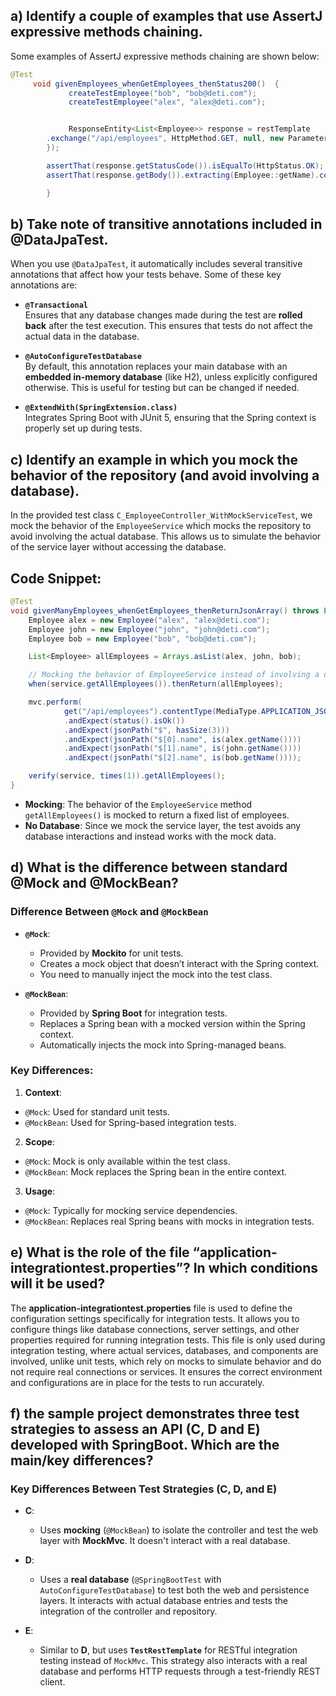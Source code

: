 
## a) Identify a couple of examples that use AssertJ expressive methods chaining.

Some examples of AssertJ expressive methods chaining are shown below:

```java
@Test
     void givenEmployees_whenGetEmployees_thenStatus200()  {
             createTestEmployee("bob", "bob@deti.com");
             createTestEmployee("alex", "alex@deti.com");


             ResponseEntity<List<Employee>> response = restTemplate
        .exchange("/api/employees", HttpMethod.GET, null, new ParameterizedTypeReference<List<Employee>>() {
        });

        assertThat(response.getStatusCode()).isEqualTo(HttpStatus.OK);
        assertThat(response.getBody()).extracting(Employee::getName).containsExactly("bob", "alex");

        }
```


## b) Take note of transitive annotations included in @DataJpaTest.


When you use `@DataJpaTest`, it automatically includes several transitive annotations that affect how your tests behave. Some of these key annotations are:

- **`@Transactional`**  
  Ensures that any database changes made during the test are **rolled back** after the test execution. This ensures that tests do not affect the actual data in the database.

- **`@AutoConfigureTestDatabase`**  
  By default, this annotation replaces your main database with an **embedded in-memory database** (like H2), unless explicitly configured otherwise. This is useful for testing but can be changed if needed.

- **`@ExtendWith(SpringExtension.class)`**  
  Integrates Spring Boot with JUnit 5, ensuring that the Spring context is properly set up during tests.


## c) Identify an example in which you mock the behavior of the repository (and avoid involving a database).

In the provided test class `C_EmployeeController_WithMockServiceTest`, we mock the behavior of the `EmployeeService` which mocks the repository to avoid involving the actual database. This allows us to simulate the behavior of the service layer without accessing the database.

## Code Snippet:

```java
@Test
void givenManyEmployees_whenGetEmployees_thenReturnJsonArray() throws Exception {
    Employee alex = new Employee("alex", "alex@deti.com");
    Employee john = new Employee("john", "john@deti.com");
    Employee bob = new Employee("bob", "bob@deti.com");

    List<Employee> allEmployees = Arrays.asList(alex, john, bob);

    // Mocking the behavior of EmployeeService instead of involving a database
    when(service.getAllEmployees()).thenReturn(allEmployees);

    mvc.perform(
            get("/api/employees").contentType(MediaType.APPLICATION_JSON))
            .andExpect(status().isOk())
            .andExpect(jsonPath("$", hasSize(3)))
            .andExpect(jsonPath("$[0].name", is(alex.getName())))
            .andExpect(jsonPath("$[1].name", is(john.getName())))
            .andExpect(jsonPath("$[2].name", is(bob.getName())));

    verify(service, times(1)).getAllEmployees();
}
```

- **Mocking**: The behavior of the `EmployeeService` method `getAllEmployees()` is mocked to return a fixed list of employees.
- **No Database**: Since we mock the service layer, the test avoids any database interactions and instead works with the mock data.


## d) What is the difference between standard @Mock and @MockBean?
### Difference Between `@Mock` and `@MockBean`

- **`@Mock`**:
  - Provided by **Mockito** for unit tests.
  - Creates a mock object that doesn’t interact with the Spring context.
  - You need to manually inject the mock into the test class.

- **`@MockBean`**:
  - Provided by **Spring Boot** for integration tests.
  - Replaces a Spring bean with a mocked version within the Spring context.
  - Automatically injects the mock into Spring-managed beans.

### Key Differences:

1. **Context**:
  - `@Mock`: Used for standard unit tests.
  - `@MockBean`: Used for Spring-based integration tests.

2. **Scope**:
  - `@Mock`: Mock is only available within the test class.
  - `@MockBean`: Mock replaces the Spring bean in the entire context.

3. **Usage**:
  - `@Mock`: Typically for mocking service dependencies.
  - `@MockBean`: Replaces real Spring beans with mocks in integration tests.
## e) What is the role of the file “application-integrationtest.properties”? In which conditions will it be used?
The **application-integrationtest.properties** file is used to define the configuration settings specifically for integration tests. It allows you to configure things like database connections, server settings, and other properties required for running integration tests. This file is only used during integration testing, where actual services, databases, and components are involved, unlike unit tests, which rely on mocks to simulate behavior and do not require real connections or services. It ensures the correct environment and configurations are in place for the tests to run accurately.

## f) the sample project demonstrates three test strategies to assess an API (C, D and E) developed with SpringBoot. Which are the main/key differences?
### Key Differences Between Test Strategies (C, D, and E)

- **C**:
  - Uses **mocking** (`@MockBean`) to isolate the controller and test the web layer with **MockMvc**. It doesn't interact with a real database.

- **D**:
  - Uses a **real database** (`@SpringBootTest` with `AutoConfigureTestDatabase`) to test both the web and persistence layers. It interacts with actual database entries and tests the integration of the controller and repository.

- **E**:
  - Similar to **D**, but uses **`TestRestTemplate`** for RESTful integration testing instead of `MockMvc`. This strategy also interacts with a real database and performs HTTP requests through a test-friendly REST client.